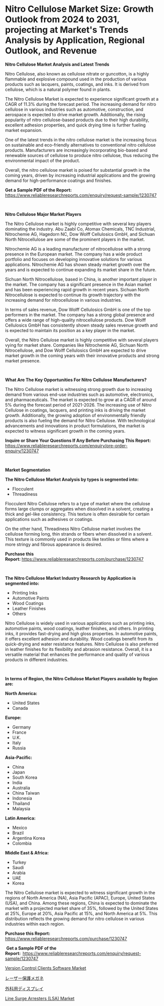 <p><h1>Nitro Cellulose Market Size: Growth Outlook from 2024 to 2031, projecting at Market's Trends Analysis by Application, Regional Outlook, and Revenue</h1></p><p><strong>Nitro Cellulose Market Analysis and Latest Trends</strong></p>
<p><p>Nitro Cellulose, also known as cellulose nitrate or guncotton, is a highly flammable and explosive compound used in the production of various products such as lacquers, paints, coatings, and inks. It is derived from cellulose, which is a natural polymer found in plants.</p><p>The Nitro Cellulose Market is expected to experience significant growth at a CAGR of 11.3% during the forecast period. The increasing demand for nitro cellulose in various industries such as automotive, construction, and aerospace is expected to drive market growth. Additionally, the rising popularity of nitro cellulose-based products due to their high durability, excellent adhesion properties, and quick drying time is further fueling market expansion.</p><p>One of the latest trends in the nitro cellulose market is the increasing focus on sustainable and eco-friendly alternatives to conventional nitro cellulose products. Manufacturers are increasingly incorporating bio-based and renewable sources of cellulose to produce nitro cellulose, thus reducing the environmental impact of the product.</p><p>Overall, the nitro cellulose market is poised for substantial growth in the coming years, driven by increasing industrial applications and the growing demand for high-performance coatings and finishes.</p></p>
<p><strong>Get a Sample PDF of the Report:&nbsp;</strong> <a href="https://www.reliableresearchreports.com/enquiry/request-sample/1230747">https://www.reliableresearchreports.com/enquiry/request-sample/1230747</a></p>
<p>&nbsp;</p>
<p><strong>Nitro Cellulose Major Market Players</strong></p>
<p><p>The Nitro Cellulose market is highly competitive with several key players dominating the industry. Abu Zaabl Co, Atomax Chemicals, TNC Industrial, Nitrochemie AG, Hagedorn NC, Dow Wolff Cellulosics GmbH, and Sichuan North Nitrocellulose are some of the prominent players in the market.</p><p>Nitrochemie AG is a leading manufacturer of nitrocellulose with a strong presence in the European market. The company has a wide product portfolio and focuses on developing innovative solutions for various applications. Nitrochemie AG has shown steady market growth over the years and is expected to continue expanding its market share in the future.</p><p>Sichuan North Nitrocellulose, based in China, is another important player in the market. The company has a significant presence in the Asian market and has been experiencing rapid growth in recent years. Sichuan North Nitrocellulose is expected to continue its growth trajectory with the increasing demand for nitrocellulose in various industries.</p><p>In terms of sales revenue, Dow Wolff Cellulosics GmbH is one of the top performers in the market. The company has a strong global presence and offers a wide range of high-quality nitrocellulose products. Dow Wolff Cellulosics GmbH has consistently shown steady sales revenue growth and is expected to maintain its position as a key player in the market.</p><p>Overall, the Nitro Cellulose market is highly competitive with several players vying for market share. Companies like Nitrochemie AG, Sichuan North Nitrocellulose, and Dow Wolff Cellulosics GmbH are expected to drive market growth in the coming years with their innovative products and strong market presence.</p></p>
<p>&nbsp;</p>
<p><strong>What Are The Key Opportunities For Nitro Cellulose Manufacturers?</strong></p>
<p><p>The Nitro Cellulose market is witnessing strong growth due to increasing demand from various end-use industries such as automotive, electronics, and pharmaceuticals. The market is expected to grow at a CAGR of around 5% during the forecast period of 2021-2026. The increasing use of Nitro Cellulose in coatings, lacquers, and printing inks is driving the market growth. Additionally, the growing adoption of environmentally friendly products is also fueling the demand for Nitro Cellulose. With technological advancements and innovations in product formulations, the market is expected to witness significant growth in the coming years.</p></p>
<p><strong>Inquire or Share Your Questions If Any Before Purchasing This Report:</strong> <a href="https://www.reliableresearchreports.com/enquiry/pre-order-enquiry/1230747">https://www.reliableresearchreports.com/enquiry/pre-order-enquiry/1230747</a></p>
<p>&nbsp;</p>
<p><strong>Market Segmentation</strong></p>
<p><strong>The Nitro Cellulose Market Analysis by types is segmented into:</strong></p>
<p><ul><li>Flocculent</li><li>Threadiness</li></ul></p>
<p><p>Flocculent Nitro Cellulose refers to a type of market where the cellulose forms large clumps or aggregates when dissolved in a solvent, creating a thick and gel-like consistency. This texture is often desirable for certain applications such as adhesives or coatings. </p><p>On the other hand, Threadiness Nitro Cellulose market involves the cellulose forming long, thin strands or fibers when dissolved in a solvent. This texture is commonly used in products like textiles or films where a more stringy and fibrous appearance is desired.</p></p>
<p><strong>Purchase this Report:&nbsp;</strong><a href="https://www.reliableresearchreports.com/purchase/1230747">https://www.reliableresearchreports.com/purchase/1230747</a></p>
<p>&nbsp;</p>
<p><strong>The Nitro Cellulose Market Industry Research by Application is segmented into:</strong></p>
<p><ul><li>Printing Inks</li><li>Automotive Paints</li><li>Wood Coatings</li><li>Leather Finishes</li><li>Others</li></ul></p>
<p><p>Nitro Cellulose is widely used in various applications such as printing inks, automotive paints, wood coatings, leather finishes, and others. In printing inks, it provides fast-drying and high gloss properties. In automotive paints, it offers excellent adhesion and durability. Wood coatings benefit from its quick-drying and water resistance features. Nitro Cellulose is also preferred in leather finishes for its flexibility and abrasion resistance. Overall, it is a versatile material that enhances the performance and quality of various products in different industries.</p></p>
<p>&nbsp;</p>
<p><strong>In terms of Region, the Nitro Cellulose Market Players available by Region are:</strong></p>
<p>
    <p> <strong> North America: </strong>
        <ul>
            <li>United States</li>
            <li>Canada</li>
        </ul>
        </p> 
    <p> <strong> Europe: </strong>
        <ul>
            <li>Germany</li>
            <li>France</li>
            <li>U.K.</li>
            <li>Italy</li>
            <li>Russia</li>
        </ul>
        </p> 
    <p> <strong> Asia-Pacific: </strong>
        <ul>
            <li>China</li>
            <li>Japan</li>
            <li>South Korea</li>
            <li>India</li>
            <li>Australia</li>
            <li>China Taiwan</li>
            <li>Indonesia</li>
            <li>Thailand</li>
            <li>Malaysia</li>
        </ul>
        </p> 
    <p> <strong> Latin America: </strong>
        <ul>
            <li>Mexico</li>
            <li>Brazil</li>
            <li>Argentina Korea</li>
            <li>Colombia</li>
        </ul>
        </p> 
    <p> <strong> Middle East & Africa: </strong>
        <ul>
            <li>Turkey</li>
            <li>Saudi</li>
            <li>Arabia</li>
            <li>UAE</li>
            <li>Korea</li>
        </ul>
    </p>
    </p>
<p><p>The Nitro Cellulose market is expected to witness significant growth in the regions of North America (NA), Asia Pacific (APAC), Europe, United States (USA), and China. Among these regions, China is expected to dominate the market with a projected market share of 35%, followed by the United States at 25%, Europe at 20%, Asia Pacific at 15%, and North America at 5%. This distribution reflects the growing demand for nitro cellulose in various industries within each region.</p></p>
<p><strong>Purchase this Report: </strong><a href="https://www.reliableresearchreports.com/purchase/1230747">https://www.reliableresearchreports.com/purchase/1230747</a></p>
<p>&nbsp;<strong>Get a Sample PDF of the Report:&nbsp;&nbsp;</strong><a href="https://www.reliableresearchreports.com/enquiry/request-sample/1230747">https://www.reliableresearchreports.com/enquiry/request-sample/1230747</a></p>
<p><strong></strong></p>
<p><p><a href="https://unruly-ladybug-44b.notion.site/Version-Control-Clients-Software-Market-Furnish-Information-about-Market-Size-Market-Share-Market--f5393530ae85417093548ff18ceb77c1">Version Control Clients Software Market</a></p><p><a href="https://medium.com/@jodyomenick9056/%E3%83%AC%E3%83%BC%E3%82%B6%E3%83%BC%E4%BF%9D%E8%AD%B7%E3%83%A1%E3%82%AC%E3%83%8D%E5%B8%82%E5%A0%B4%E8%A6%8F%E6%A8%A1-%E5%B8%82%E5%A0%B4%E3%81%AE%E8%A6%8B%E9%80%9A%E3%81%97%E3%81%A8%E5%B8%82%E5%A0%B4%E4%BA%88%E6%B8%AC-2024%E5%B9%B4%E3%81%8B%E3%82%892031%E5%B9%B4-94abc083eb77">レーザー保護メガネ</a></p><p><a href="https://medium.com/@terrelliemann565620/%E6%89%8B%E8%A1%93%E3%83%87%E3%82%A3%E3%82%B9%E3%83%97%E3%83%AC%E3%82%A4%E5%B8%82%E5%A0%B4%E3%81%AE%E8%A6%8F%E6%A8%A1%E3%81%A8%E5%B8%82%E5%A0%B4%E5%8B%95%E5%90%91-%E5%AE%8C%E5%85%A8%E3%81%AA%E6%A5%AD%E7%95%8C%E6%A6%82%E8%A6%81-2024%E5%B9%B4%E3%81%8B%E3%82%892031%E5%B9%B4%E3%81%BE%E3%81%A7-892a3c68163d">外科用ディスプレイ</a></p><p><a href="https://view.publitas.com/reportprime-1/line-surge-arresters-lsa-market-with-the-goal-of-estimating-the-market-size-and-future-growth-potential-of-various-market-segments-based-on-component-applications-end-user-and-region/">Line Surge Arresters (LSA) Market</a></p></p>
